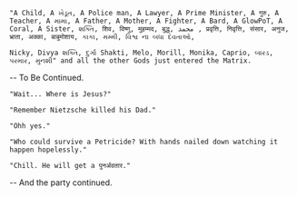     "A Child, A ખેડૂત, A Police man, A Lawyer, A Prime Minister, A गुरु, A Teacher, A મામા, A Father, A Mother, A Fighter, A Bard, A GlowPoT, A Coral, A Sister, શક્તિ, शिव, विष्णु, मुहम्मद, बुद्ध, محمد , प्रवृत्ति, निवृत्ति, संसार, अनुज, भ्राता, अक्का, बाबुमोशाय, કાકા, મમ્મી, વિશ્વ ના બધા દેવતાઓ, 
    
    Nicky, Divya શક્તિ, દુર્ગા Shakti, Melo, Morill, Monika, Caprio, બારડ, પરમાર, મુનશી" and all the other Gods just entered the Matrix.

-- To Be Continued.

    "Wait... Where is Jesus?"

    "Remember Nietzsche killed his Dad." 
    
    "Ohh yes." 
    
    "Who could survive a Petricide? With hands nailed down watching it happen hopelessly."

    "Chill. He will get a पुनर्अवतार."

-- And the party continued.